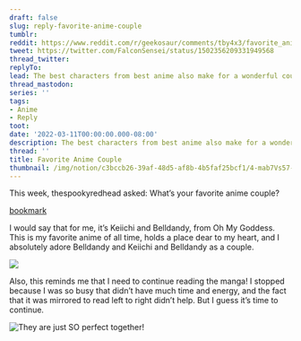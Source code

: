 ```yaml
---
draft: false
slug: reply-favorite-anime-couple
tumblr:
reddit: https://www.reddit.com/r/geekosaur/comments/tby4x3/favorite_anime_couple/
tweet: https://twitter.com/FalconSensei/status/1502356209331949568
thread_twitter:
replyTo:
lead: The best characters from best anime also make for a wonderful couple
thread_mastodon:
series: ''
tags:
- Anime
- Reply
toot:
date: '2022-03-11T00:00:00.000-08:00'
description: The best characters from best anime also make for a wonderful couple
thread: ''
title: Favorite Anime Couple
thumbnail: /img/notion/c3bccb26-39af-48d5-af8b-4b5faf25bcf1/4-mab7Vs57-480.jpeg
---
```


This week, thespookyredhead asked: What’s your favorite anime couple?

[bookmark](https://thespookyredhead.com/2022/03/05/favourite-anime-couple/)

I would say that for me, it’s Keiichi and Belldandy, from Oh My Goddess. This is my favorite anime of all time, holds a place dear to my heart, and I absolutely adore Belldandy and Keiichi and Belldandy as a couple.

![](/img/notion/c3bccb26-39af-48d5-af8b-4b5faf25bcf1/xUdV2V0Mrc-480.jpeg)

Also, this reminds me that I need to continue reading the manga! I stopped because I was so busy that didn’t have much time and energy, and the fact that it was mirrored to read left to right didn’t help. But I guess it’s time to continue.

![They are just SO perfect together!](/img/notion/c3bccb26-39af-48d5-af8b-4b5faf25bcf1/4oxNgRuGxC-498.gif)